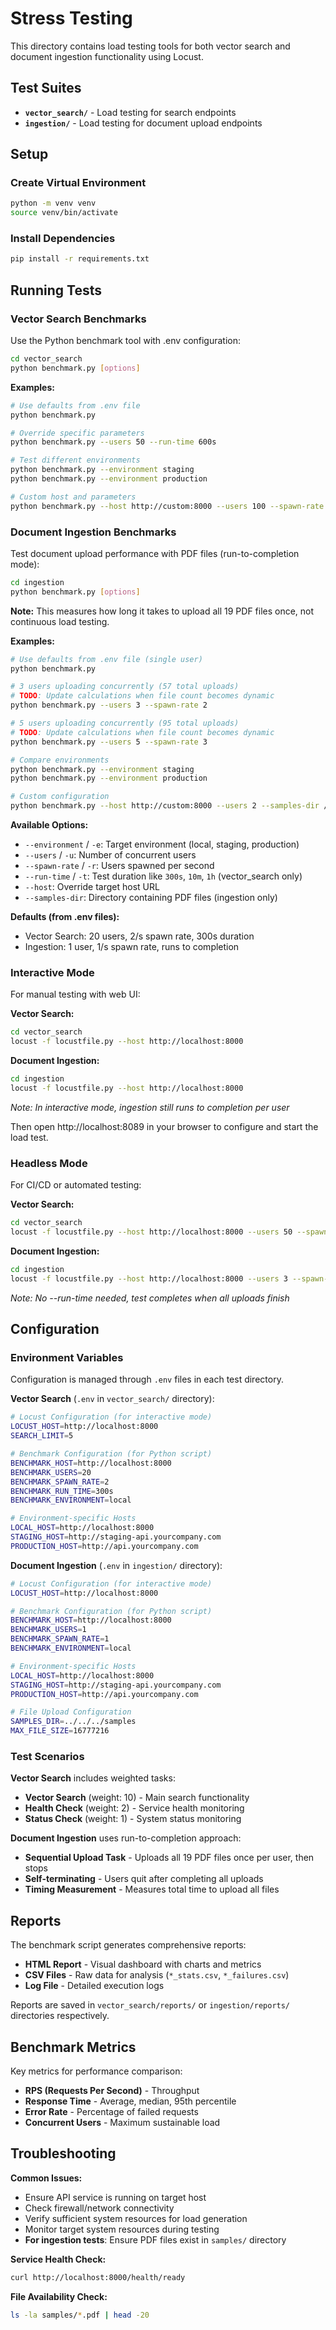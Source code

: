# Stress Testing

This directory contains load testing tools for both vector search and document ingestion functionality using Locust.

## Test Suites

- **`vector_search/`** - Load testing for search endpoints
- **`ingestion/`** - Load testing for document upload endpoints

## Setup

### Create Virtual Environment

```bash
python -m venv venv
source venv/bin/activate
```

### Install Dependencies

```bash
pip install -r requirements.txt
```

## Running Tests

### Vector Search Benchmarks

Use the Python benchmark tool with .env configuration:

```bash
cd vector_search
python benchmark.py [options]
```

**Examples:**

```bash
# Use defaults from .env file
python benchmark.py

# Override specific parameters
python benchmark.py --users 50 --run-time 600s

# Test different environments
python benchmark.py --environment staging
python benchmark.py --environment production

# Custom host and parameters
python benchmark.py --host http://custom:8000 --users 100 --spawn-rate 10
```

### Document Ingestion Benchmarks

Test document upload performance with PDF files (run-to-completion mode):

```bash
cd ingestion
python benchmark.py [options]
```

**Note:** This measures how long it takes to upload all 19 PDF files once, not continuous load testing.
<!-- TODO: Make PDF file count dynamic based on actual files in samples directory -->

**Examples:**

```bash
# Use defaults from .env file (single user)
python benchmark.py

# 3 users uploading concurrently (57 total uploads)
# TODO: Update calculations when file count becomes dynamic
python benchmark.py --users 3 --spawn-rate 2

# 5 users uploading concurrently (95 total uploads)  
# TODO: Update calculations when file count becomes dynamic
python benchmark.py --users 5 --spawn-rate 3

# Compare environments
python benchmark.py --environment staging
python benchmark.py --environment production

# Custom configuration
python benchmark.py --host http://custom:8000 --users 2 --samples-dir /path/to/pdfs
```

**Available Options:**

- `--environment` / `-e`: Target environment (local, staging, production)
- `--users` / `-u`: Number of concurrent users
- `--spawn-rate` / `-r`: Users spawned per second  
- `--run-time` / `-t`: Test duration like `300s`, `10m`, `1h` (vector_search only)
- `--host`: Override target host URL
- `--samples-dir`: Directory containing PDF files (ingestion only)

**Defaults (from .env files):**
- Vector Search: 20 users, 2/s spawn rate, 300s duration
- Ingestion: 1 user, 1/s spawn rate, runs to completion

### Interactive Mode

For manual testing with web UI:

**Vector Search:**

```bash
cd vector_search
locust -f locustfile.py --host http://localhost:8000
```

**Document Ingestion:**

```bash
cd ingestion
locust -f locustfile.py --host http://localhost:8000
```

_Note: In interactive mode, ingestion still runs to completion per user_

Then open http://localhost:8089 in your browser to configure and start the load test.

### Headless Mode

For CI/CD or automated testing:

**Vector Search:**

```bash
cd vector_search
locust -f locustfile.py --host http://localhost:8000 --users 50 --spawn-rate 5 --run-time 300s --headless
```

**Document Ingestion:**

```bash
cd ingestion
locust -f locustfile.py --host http://localhost:8000 --users 3 --spawn-rate 2 --headless
```

_Note: No --run-time needed, test completes when all uploads finish_

## Configuration

### Environment Variables

Configuration is managed through `.env` files in each test directory.

**Vector Search** (`.env` in `vector_search/` directory):

```bash
# Locust Configuration (for interactive mode)
LOCUST_HOST=http://localhost:8000
SEARCH_LIMIT=5

# Benchmark Configuration (for Python script)
BENCHMARK_HOST=http://localhost:8000
BENCHMARK_USERS=20
BENCHMARK_SPAWN_RATE=2
BENCHMARK_RUN_TIME=300s
BENCHMARK_ENVIRONMENT=local

# Environment-specific Hosts
LOCAL_HOST=http://localhost:8000
STAGING_HOST=http://staging-api.yourcompany.com
PRODUCTION_HOST=http://api.yourcompany.com
```

**Document Ingestion** (`.env` in `ingestion/` directory):

```bash
# Locust Configuration (for interactive mode)
LOCUST_HOST=http://localhost:8000

# Benchmark Configuration (for Python script)
BENCHMARK_HOST=http://localhost:8000
BENCHMARK_USERS=1
BENCHMARK_SPAWN_RATE=1
BENCHMARK_ENVIRONMENT=local

# Environment-specific Hosts
LOCAL_HOST=http://localhost:8000
STAGING_HOST=http://staging-api.yourcompany.com
PRODUCTION_HOST=http://api.yourcompany.com

# File Upload Configuration
SAMPLES_DIR=../../../samples
MAX_FILE_SIZE=16777216
```

### Test Scenarios

**Vector Search** includes weighted tasks:

- **Vector Search** (weight: 10) - Main search functionality
- **Health Check** (weight: 2) - Service health monitoring
- **Status Check** (weight: 1) - System status monitoring

**Document Ingestion** uses run-to-completion approach:

- **Sequential Upload Task** - Uploads all 19 PDF files once per user, then stops
- **Self-terminating** - Users quit after completing all uploads
- **Timing Measurement** - Measures total time to upload all files

## Reports

The benchmark script generates comprehensive reports:

- **HTML Report** - Visual dashboard with charts and metrics
- **CSV Files** - Raw data for analysis (`*_stats.csv`, `*_failures.csv`)
- **Log File** - Detailed execution logs

Reports are saved in `vector_search/reports/` or `ingestion/reports/` directories respectively.

## Benchmark Metrics

Key metrics for performance comparison:

- **RPS (Requests Per Second)** - Throughput
- **Response Time** - Average, median, 95th percentile
- **Error Rate** - Percentage of failed requests
- **Concurrent Users** - Maximum sustainable load

## Troubleshooting

**Common Issues:**

- Ensure API service is running on target host
- Check firewall/network connectivity
- Verify sufficient system resources for load generation
- Monitor target system resources during testing
- **For ingestion tests**: Ensure PDF files exist in `samples/` directory

**Service Health Check:**

```bash
curl http://localhost:8000/health/ready
```

**File Availability Check:**

```bash
ls -la samples/*.pdf | head -20
```
